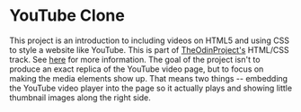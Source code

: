# YouTube Clone

This project is an introduction to including videos on HTML5 and using CSS to style a website like YouTube. This is part of [TheOdinProject's](http://www.theodinproject.com) HTML/CSS track. See [here](http://www.theodinproject.com/courses/html5-and-css3/lessons/embedding-images-and-video?ref=lc-pb) for more information. The goal of the project isn't to produce an exact replica of the YouTube video page, but to focus on making the media elements show up. That means two things -- embedding the YouTube video player into the page so it actually plays and showing little thumbnail images along the right side. 
